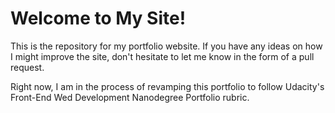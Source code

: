 # Welcome to My Site!

This is the repository for my portfolio website. If you have any ideas on how I might improve the site, don't hesitate to let me know in the form of a pull request.

Right now, I am in the process of revamping this portfolio to follow Udacity's Front-End Wed Development Nanodegree Portfolio rubric.